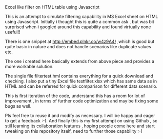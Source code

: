 Excel like filter on HTML table using Javascript

This is an attempt to simulate filtering capability in MS Excel sheet on HTML using Javascript. Initially i thought this is quite a common ask , but was bit surprised when i googled around this capability and found virtually none useful!!

There is one snippet at http://embed.plnkr.co/w4z9A4/ ,which is good but quite basic in nature and does not handle scenarios like duplicate values etc.

The one i created here basically extends from above piece and provides a more workable solution.

The single file filtertest.hml contains everything for a quick download and checking. I also put a tiny Excel file testfilter.xlsx which has same data as in HTML and can be referred for quick comparison for different data scenario.

This is first iteration of the code, understand this has a room for lot of improvement , in terms of further code optimization and may be fixing some bugs as well.

Pls feel free to reuse it and modify as necessary. I will be happy and eager to get a feedback :-). And finally this is my first attempt on using Github , so still learning its collaboration features , hoping people come here and start tweaking on this repository itself, need to further those capability :-)
